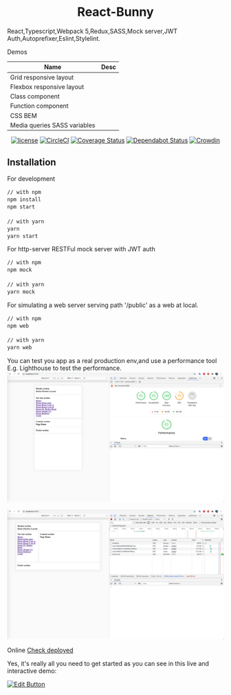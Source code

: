 <h1 align="center">React-Bunny</h1>
React,Typescript,Webpack 5,Redux,SASS,Mock server,JWT Auth,Autoprefixer,Eslint,Stylelint.


Demos
<table>
<thead><tr><th>Name</th><th>Desc</th></tr></thead>
<tbody>
<tr><td>Grid responsive layout</td><td>  </td></tr>
<tr><td>Flexbox responsive layout</td><td>  </td></tr>
<tr><td>Class component</td><td>  </td></tr>
<tr><td>Function component</td><td>  </td></tr>
<tr><td>CSS BEM</td><td>  </td></tr>
<tr><td>Media queries SASS variables</td><td>  </td></tr>
</tbody></table>
<div align="center">


[![license](https://img.shields.io/badge/license-MIT-blue.svg)]()
[![CircleCI](https://img.shields.io/circleci/project/github/mui-org/material-ui/next.svg)](https://app.circleci.com/pipelines/github/zrwusa/react-bunny)
[![Coverage Status](https://img.shields.io/codecov/c/github/mui-org/material-ui/next.svg)](https://codecov.io/gh/zrwusa/react-bunny)
[![Dependabot Status](https://api.dependabot.com/badges/status?host=github&repo=mui-org/material-ui)](https://dependabot.com)
[![Crowdin](https://badges.crowdin.net/material-ui-docs/localized.svg)](https://crowdin.com/project/react-bunny)

</div>

## Installation
For development
```sh
// with npm
npm install
npm start

// with yarn
yarn
yarn start
```

For http-server RESTFul mock server with JWT auth
```sh
// with npm
npm mock

// with yarn
yarn mock
```

For simulating a web server serving path '/public' as a web at local.
```sh
// with npm
npm web

// with yarn
yarn web
```
You can test you app as a real production env,and use a performance tool E.g. Lighthouse to test the performance.
![](https://raw.githubusercontent.com/zrwusa/assets/master/images/Screen%20Shot%202020-12-13%20at%2014.26.36.png)

![](https://raw.githubusercontent.com/zrwusa/assets/master/images/Screen%20Shot%202020-12-13%20at%2014.27.37.png)

Online
[Check deployed](https://react-bunny.vercel.app/)



Yes, it's really all you need to get started as you can see in this live and interactive demo:

[![Edit Button](https://codesandbox.io/static/img/play-codesandbox.svg)](https://codesandbox.io/s/blissful-hermann-k0iqh)





